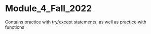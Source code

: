 # Module_4_Fall_2022
Contains practice with try/except statements, as well as practice with functions
